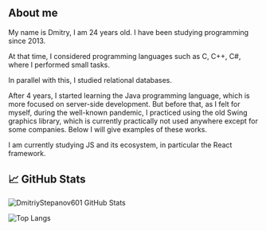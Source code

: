 ## About me

My name is Dmitry, I am 24 years old. I have been studying programming since 2013. 

At that time, I considered programming languages such as C, C++, C#, where I performed small tasks. 

In parallel with this, I studied relational databases. 

After 4 years, I started learning the Java programming language, which is more focused on server-side development. 
But before that, as I felt for myself, during the well-known pandemic, I practiced using the old Swing graphics library, 
which is currently practically not used anywhere except for some companies. Below I will give examples of these works.

I am currently studying JS and its ecosystem, in particular the React framework.

## 📈 GitHub Stats

![DmitriyStepanov601 GitHub Stats](https://github-readme-stats.vercel.app/api?username=DmitriyStepanov601&count_private=true&hide=contribs&show_icons=true&theme=radical)

![Top Langs](https://github-readme-stats.vercel.app/api/top-langs/?username=DmitriyStepanov601&count_private=true&hide=tsql&langs_count=7&theme=radical&layout=compact)


